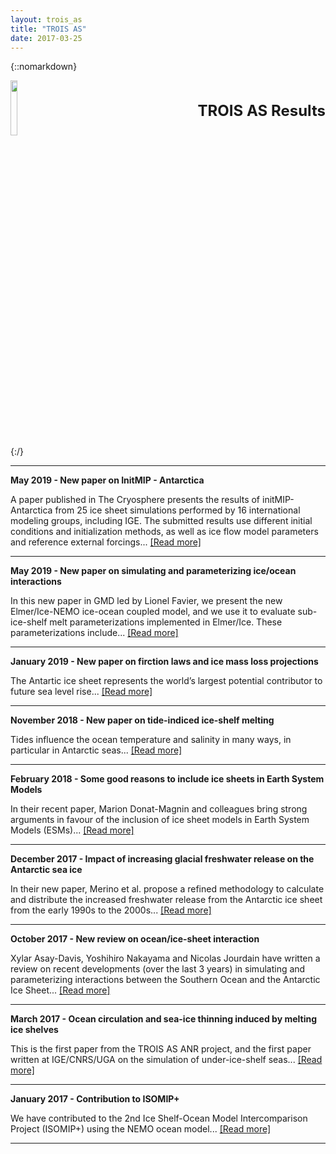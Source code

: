 ```yaml
---
layout: trois_as
title: "TROIS AS"
date: 2017-03-25
---
```


{::nomarkdown}
<div style="display:inline;text-align:left;">
<img src="{{site.url}}projects_dir/img/trois_as_original_text.png" width="15%" height="15%" border="0"/>
<div style="itext-align:center;float:right">
<br> <br> <b>
<font size="5">
TROIS AS Results <br>
</b> <br> <br>
</font>
</div>
</div>
<div style="clear:both"/>
{:/}

---
**May 2019 - New paper on InitMIP - Antarctica**

A paper published in The Cryosphere presents the results of initMIP-Antarctica from 25 ice sheet simulations performed by 16 international modeling groups, including IGE. The submitted results use different initial conditions and initialization methods, as well as ice flow model parameters and reference external forcings...
[[Read more]]({{site.url}}projects_dir/trois_as_results_9)

---
**May 2019 - New paper on simulating and parameterizing ice/ocean interactions**

In this new paper in GMD led by Lionel Favier, we present the new Elmer/Ice-NEMO ice-ocean coupled model, and we use it to evaluate sub-ice-shelf melt parameterizations implemented in Elmer/Ice. These parameterizations include... 
[[Read more]]({{site.url}}projects_dir/trois_as_results_8)

---
**January 2019 - New paper on firction laws and ice mass loss projections**

The Antartic ice sheet represents the world’s largest potential contributor to future sea level rise...
[[Read more]]({{site.url}}projects_dir/trois_as_results_7)

---
**November 2018 - New paper on tide-indiced ice-shelf melting**

Tides influence the ocean temperature and salinity in many ways, in particular in Antarctic seas...
[[Read more]]({{site.url}}projects_dir/trois_as_results_6)

---
**February 2018 - Some good reasons to include ice sheets in Earth System Models** 

In their recent paper, Marion Donat-Magnin and colleagues bring strong arguments in favour of the inclusion of ice sheet models in Earth System Models (ESMs)...
[[Read more]]({{site.url}}projects_dir/trois_as_results_5)

---
**December 2017 - Impact of increasing glacial freshwater release on the Antarctic sea ice**

In their new paper, Merino et al. propose a refined methodology to calculate and distribute the increased freshwater release from the Antarctic ice sheet from the early 1990s to the 2000s...
[[Read more]]({{site.url}}projects_dir/trois_as_results_4) 

---
**October 2017 - New review on ocean/ice-sheet interaction** 

Xylar Asay-Davis, Yoshihiro Nakayama and Nicolas Jourdain have written a review on recent developments (over the last 3 years) in simulating and parameterizing interactions between the Southern Ocean and the Antarctic Ice Sheet...
[[Read more]]({{site.url}}projects_dir/trois_as_results_3)

---
**March 2017 - Ocean circulation and sea-ice thinning induced by melting ice shelves**

This is the first paper from the TROIS AS ANR project, and the first paper written at IGE/CNRS/UGA on the simulation of under-ice-shelf seas...
[[Read more]]({{site.url}}projects_dir/trois_as_results_2)

---
**January 2017 - Contribution to ISOMIP+**

We have contributed to the 2nd Ice Shelf-Ocean Model Intercomparison Project (ISOMIP+) using the NEMO ocean model...
[[Read more]]({{site.url}}projects_dir/trois_as_results_1)

---
